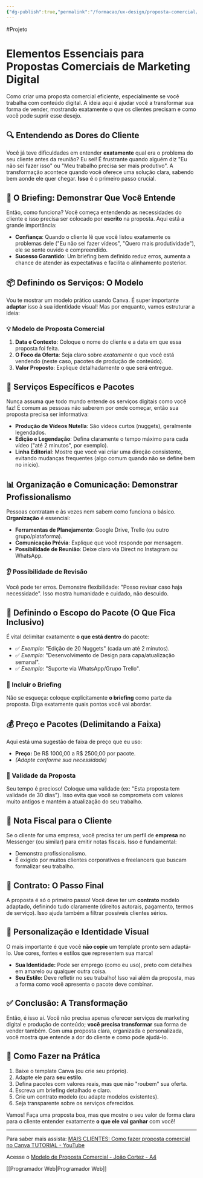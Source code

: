 ```yaml
---
{"dg-publish":true,"permalink":"/formacao/ux-design/proposta-comercial/","metatags":{"description":"como elaborar a proposta usando o Canva"},"noteIcon":2,"updated":"2025-07-15T21:08:30.201-03:00"}
---
```


#Projeto 

# Elementos Essenciais para Propostas Comerciais de Marketing Digital

Como criar uma proposta comercial eficiente, especialmente se você trabalha com conteúdo digital. A ideia aqui é ajudar você a transformar sua forma de vender, mostrando exatamente o que os clientes precisam e como você pode suprir esse desejo.

## 🔍 Entendendo as Dores do Cliente

Você já teve dificuldades em entender **exatamente** qual era o problema do seu cliente antes da reunião? Eu sei! É frustrante quando alguém diz "Eu não sei fazer isso" ou "Meu trabalho precisa ser mais produtivo". A transformação acontece quando você oferece uma solução clara, sabendo bem aonde ele quer chegar. **Isso** é o primeiro passo crucial.

## 📝 O Briefing: Demonstrar Que Você Entende

Então, como funciona? Você começa entendendo as necessidades do cliente e isso precisa ser colocado por **escrito** na proposta. Aqui está a grande importância:

- **Confiança**: Quando o cliente lê que você listou exatamente os problemas dele ("Eu não sei fazer vídeos", "Quero mais produtividade"), ele se sente ouvido e compreendido.
- **Sucesso Garantido**: Um briefing bem definido reduz erros, aumenta a chance de atender às expectativas e facilita o alinhamento posterior.

## 📦 Definindo os Serviços: O Modelo

Vou te mostrar um modelo prático usando Canva. É super importante **adaptar** isso à sua identidade visual! Mas por enquanto, vamos estruturar a ideia:

### 💡 Modelo de Proposta Comercial

1.  **Data e Contexto**: Coloque o nome do cliente e a data em que essa proposta foi feita.
2.  **O Foco da Oferta**: Seja claro sobre *exatamente* o que você está vendendo (neste caso, pacotes de produção de conteúdo).
3.  **Valor Proposto**: Explique detalhadamente o que será entregue.

## 🔗 Serviços Específicos e Pacotes

Nunca assuma que todo mundo entende os serviços digitais como você faz! É comum as pessoas não saberem por onde começar, então sua proposta precisa ser informativa:

- **Produção de Vídeos Nutella**: São vídeos curtos (nuggets), geralmente legendados.
- **Edição e Legendação**: Defina claramente o tempo máximo para cada vídeo ("até 2 minutos", por exemplo).
- **Linha Editorial**: Mostre que você vai criar uma direção consistente, evitando mudanças frequentes (algo comum quando não se define bem no início).

## 📊 Organização e Comunicação: Demonstrar Profissionalismo

Pessoas contratam e às vezes nem sabem como funciona o básico. **Organização** é essencial:

- **Ferramentas de Planejamento**: Google Drive, Trello (ou outro grupo/plataforma).
- **Comunicação Prévia**: Explique que você responde por mensagem.
- **Possibilidade de Reunião**: Deixe claro via Direct no Instagram ou WhatsApp.

### 👂 Possibilidade de Revisão

Você pode ter erros. Demonstre flexibilidade: "Posso revisar caso haja necessidade". Isso mostra humanidade e cuidado, não descuido.

## 📄 Definindo o Escopo do Pacote (O Que Fica Inclusivo)

É vital delimitar exatamente **o que está dentro** do pacote:

- ✅ *Exemplo:* "Edição de 20 Nuggets" (cada um até 2 minutos).
- ✅ *Exemplo:* "Desenvolvimento de Design para capa/atualização semanal".
- ✅ *Exemplo:* "Suporte via WhatsApp/Grupo Trello".

### 🧾 Incluir o Briefing

Não se esqueça: coloque explicitamente **o briefing** como parte da proposta. Diga exatamente quais pontos você vai abordar.

## 💰 Preço e Pacotes (Delimitando a Faixa)

Aqui está uma sugestão de faixa de preço que eu uso:

- **Preço:** De R$ 1000,00 a R$ 2500,00 por pacote.
- *(Adapte conforme sua necessidade)*

### 🔁 Validade da Proposta

Seu tempo é precioso! Coloque uma validade (ex: "Esta proposta tem validade de 30 dias"). Isso evita que você se comprometa com valores muito antigos e mantém a atualização do seu trabalho.

## 📄 Nota Fiscal para o Cliente

Se o cliente for uma empresa, você precisa ter um perfil de **empresa** no Messenger (ou similar) para emitir notas fiscais. Isso é fundamental:

- Demonstra profissionalismo.
- É exigido por muitos clientes corporativos e freelancers que buscam formalizar seu trabalho.

## 🔐 Contrato: O Passo Final

A proposta é só o primeiro passo! Você deve ter um **contrato** modelo adaptado, definindo tudo claramente (direitos autorais, pagamento, termos de serviço). Isso ajuda também a filtrar possíveis clientes sérios.

## 🎨 Personalização e Identidade Visual

O mais importante é que você **não copie** um template pronto sem adaptá-lo. Use cores, fontes e estilos que representem sua marca!

- **Sua Identidade:** Pode ser emprego (como eu uso), preto com detalhes em amarelo ou qualquer outra coisa.
- **Seu Estilo:** Deve refletir no seu trabalho! Isso vai além da proposta, mas a forma como você apresenta o pacote deve combinar.

## ✅ Conclusão: A Transformação

Então, é isso ai. Você não precisa apenas oferecer serviços de marketing digital e produção de conteúdo; **você precisa transformar** sua forma de vender também. Com uma proposta clara, organizada e personalizada, você mostra que entende a dor do cliente e como pode ajudá-lo.

## 📌 Como Fazer na Prática

1.  Baixe o template Canva (ou crie seu próprio).
2.  Adapte ele para **seu estilo**.
3.  Defina pacotes com valores reais, mas que não "roubem" sua oferta.
4.  Escreva um briefing detalhado e claro.
5.  Crie um contrato modelo (ou adapte modelos existentes).
6.  Seja transparente sobre os serviços oferecidos.

Vamos! Faça uma proposta boa, mas que mostre o seu valor de forma clara para o cliente entender exatamente **o que ele vai ganhar** com você!

---

Para saber mais assista: [MAIS CLIENTES: Como fazer proposta comercial no Canva TUTORIAL - YouTube](https://www.youtube.com/watch?v=Y-IOZNAmsXA)

Acesse o [Modelo de Proposta Comercial - João Cortez - A4](https://www.canva.com/design/DAEe7HM_Qg4/rN_nZ5aYb4JPoCFiNIpKTA/edit)

[[Programador Web\|Programador Web]]
